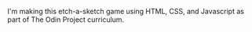 I'm making this etch-a-sketch game using HTML, CSS, and Javascript as part of The Odin Project curriculum.
